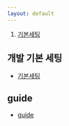 ```yaml
---
layout: default
---
```

1. [기본세팅](#setting)
## [](#setting) 개발 기본 세팅 
- [기본세팅](./md/setting)


## guide
- [guide](./guide.html)